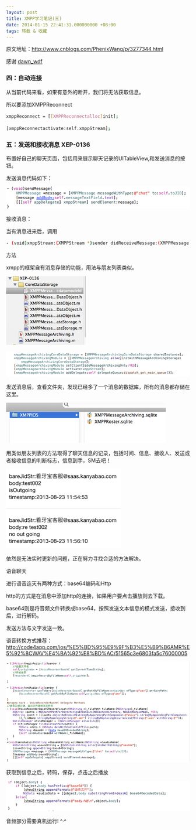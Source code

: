 ```yaml
---
layout: post
title: XMPP学习笔记(三)
date: 2014-01-15 22:41:31.000000000 +08:00
tags: 转载 & 收藏
---
```


原文地址：http://www.cnblogs.com/PhenixWang/p/3277344.html

感谢 [dawn_wdf](http://www.cnblogs.com/PhenixWang/)



### 四：自动连接


从当前代码来看，如果有意外的断开，我们将无法获取信息。

所以要添加XMPPReconnect

```bash
xmppReconnect = [[XMPPReconnectalloc]init];

[xmppReconnectactivate:self.xmppStream];
```

### 五：发送和接收消息 XEP-0136

 
布置好自己的聊天页面，包括用来展示聊天记录的UITableView,和发送消息的按钮。

发送消息代码如下：

![](/assets/images/2014/20140115_2/1.png)

接收消息：

当有消息进来后，调用
```bash
- (void)xmppStream:(XMPPStream *)sender didReceiveMessage:(XMPPMessage *)message
```
方法

 
xmpp的框架自有消息存储的功能，用法与朋友列表类似。

![](/assets/images/2014/20140115_2/2.png)

![](/assets/images/2014/20140115_2/3.png)

发送消息后，查看文件夹，发现已经多了一个消息的数据库，所有的消息都存储在这里。

![](/assets/images/2014/20140115_2/4.png)

用类似朋友列表的方法取得了聊天信息的记录，包括时间、信息、接收人、发送或者接收信息的判断标志，信息到手，SM去吧！

![](/assets/images/2014/20140115_2/5.png)

依然是无法实时更新的问题，正在努力寻找合适的方法解决。

 

语音聊天

进行语音连天有两种方式：base64编码和Http

http的方式是在消息中添加http的连接，如果用户要点击播放则去下载。

base64则是将音频文件转换成base64，按照发送文本信息的模式发送，接收到后，进行解码。

发送方法与文字发送一致。

语音转换方式推荐：http://code4app.com/ios/%E5%BD%95%E9%9F%B3%E5%B9%B6AMR%E5%92%8CWAV%E4%BA%92%E8%BD%AC/51565c3e6803fa5c76000005

![](/assets/images/2014/20140115_2/6.png)

获取到信息之后，转码，保存，点击之后播放

![](/assets/images/2014/20140115_2/7.png)

音频部分需要真机运行!  ^·^

